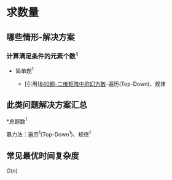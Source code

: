 # 求数量

## 哪些情形-解决方案

### 计算满足条件的元素个数$^1$

+ 简单题$^1$

  + [引用][840题-二维矩阵中的幻方数](/枚举/840-MagicSquaresInGrid.md)-遍历(Top-Down)、规律

## 此类问题解决方案汇总

\*总题数$^1$

暴力法：遍历$^1$(Top-Down$^1$)、规律$^1$

## 常见最优时间复杂度

$O(n)$
